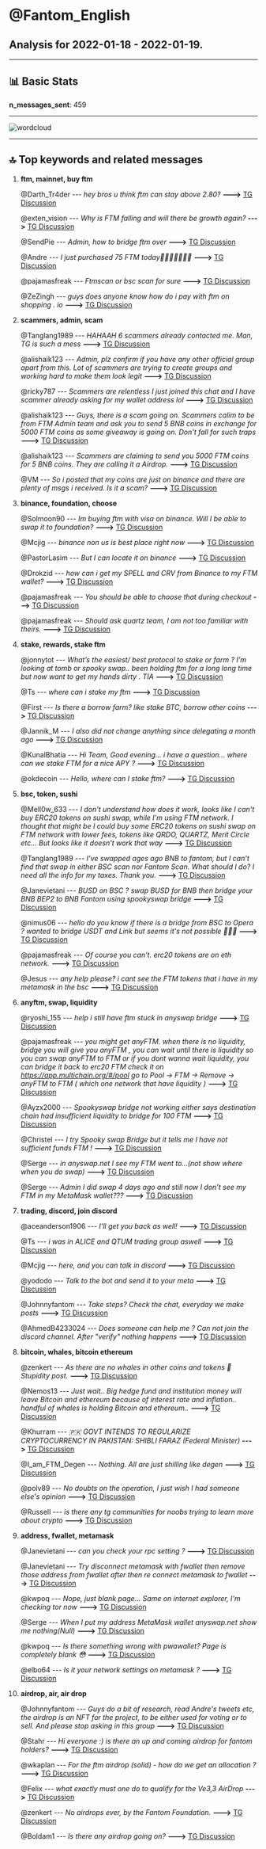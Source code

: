 # **@Fantom_English**
 ## Analysis for **2022-01-18** - **2022-01-19**.

---

## 📊 **Basic Stats**

**n_messages_sent**: 459

---
![wordcloud](Fantom_English_1Days_wordcloud.png)

---


## 🔝 **Top keywords and related messages**

1. **ftm, mainnet, buy ftm**

    @Darth_Tr4der --- *hey bros u think ftm can stay above 2.80?* **--->** [TG Discussion](https://t.me/Fantom_English/634537)

    @exten_vision --- *Why is FTM falling and will there be growth again?* **--->** [TG Discussion](https://t.me/Fantom_English/634352)

    @SendPie --- *Admin, how to bridge ftm over* **--->** [TG Discussion](https://t.me/Fantom_English/635069)

    @Andre --- *I just purchased 75 FTM today🏃🏽‍♂️🔥🔥🔥💯* **--->** [TG Discussion](https://t.me/Fantom_English/634218)

    @pajamasfreak --- *Ftmscan or bsc scan for sure* **--->** [TG Discussion](https://t.me/Fantom_English/635775)

    @ZeZingh --- *guys does anyone know how do i pay with ftm on shopping . io* **--->** [TG Discussion](https://t.me/Fantom_English/635592)

2. **scammers, admin, scam**

    @Tanglang1989 --- *HAHAAH 6 scammers already contacted me. Man, TG is such a mess* **--->** [TG Discussion](https://t.me/Fantom_English/635774)

    @alishaik123 --- *Admin, plz confirm if you have any other official group apart from this. Lot of scammers are trying to create groups and working hard to make them look legit* **--->** [TG Discussion](https://t.me/Fantom_English/634984)

    @ricky787 --- *Scammers are relentless I just joined this chat and I have scammer already asking for my wallet address lol* **--->** [TG Discussion](https://t.me/Fantom_English/635548)

    @alishaik123 --- *Guys, there is a scam going on. Scammers calim to be from FTM Admin team and ask you to send 5 BNB coins in exchange for 5000 FTM coins as some giveaway is going on. Don't fall for such traps* **--->** [TG Discussion](https://t.me/Fantom_English/634990)

    @alishaik123 --- *Scammers are claiming to send you 5000 FTM coins for 5 BNB coins. They are calling it a Airdrop.* **--->** [TG Discussion](https://t.me/Fantom_English/635617)

    @VM --- *So i posted that my coins are just on binance and there are plenty of msgs i received. Is it a scam?* **--->** [TG Discussion](https://t.me/Fantom_English/634527)

3. **binance, foundation, choose**

    @Solmoon90 --- *Im buying ftm with visa on binance. Will I be able to swap it to foundation?* **--->** [TG Discussion](https://t.me/Fantom_English/634299)

    @Mcjig --- *binance non us is best place right now* **--->** [TG Discussion](https://t.me/Fantom_English/634418)

    @PastorLasim --- *But I can locate it on binance* **--->** [TG Discussion](https://t.me/Fantom_English/634419)

    @Drokzid --- *how can i get my SPELL and CRV from Binance to my FTM wallet?* **--->** [TG Discussion](https://t.me/Fantom_English/636023)

    @pajamasfreak --- *You should be able to choose that during checkout* **--->** [TG Discussion](https://t.me/Fantom_English/635596)

    @pajamasfreak --- *Should ask quartz team, I am not too familiar with theirs.* **--->** [TG Discussion](https://t.me/Fantom_English/634790)

4. **stake, rewards, stake ftm**

    @jonnytot --- *What’s the easiest/ best protocol to stake or farm ? I’m looking at tomb or spooky swap..  been holding ftm for a long long time but now want to get my hands dirty . TIA* **--->** [TG Discussion](https://t.me/Fantom_English/634795)

    @Ts --- *where can i stake my ftm* **--->** [TG Discussion](https://t.me/Fantom_English/634772)

    @First --- *Is there a borrow farm? like stake BTC, borrow other coins* **--->** [TG Discussion](https://t.me/Fantom_English/634693)

    @Jannik_M --- *I also did not change anything since delegating a month ago* **--->** [TG Discussion](https://t.me/Fantom_English/635985)

    @KunalBhatia --- *Hi Team,  Good evening... i have a question... where can we stake FTM for a nice APY ?* **--->** [TG Discussion](https://t.me/Fantom_English/635200)

    @okdecoin --- *Hello, where can I stake ftm?* **--->** [TG Discussion](https://t.me/Fantom_English/635705)

5. **bsc, token, sushi**

    @Mell0w_633 --- *I don't understand how does it work, looks like I can't buy ERC20 tokens on sushi swap, while I'm using FTM network. I thought that might be I could buy some ERC20 tokens on sushi swap on FTM network with lower fees, tokens like QRDO, QUARTZ, Merit Circle etc... But looks like it doesn't work that way* **--->** [TG Discussion](https://t.me/Fantom_English/634798)

    @Tanglang1989 --- *I've swapped ages ago BNB to fantom, but I can't find that swap in either BSC scan nor Fantom Scan. What should I do? I need all the info for my taxes. Thank you.* **--->** [TG Discussion](https://t.me/Fantom_English/635756)

    @Janevietani --- *BUSD on BSC ? swap BUSD for BNB then bridge your BNB BEP2 to BNB Fantom using spookyswap bridge* **--->** [TG Discussion](https://t.me/Fantom_English/635663)

    @nimus06 --- *hello do you know if there is a bridge from BSC to Opera ? wanted to bridge USDT and Link but seems it's not possible 🤷🏽‍♂️* **--->** [TG Discussion](https://t.me/Fantom_English/634764)

    @pajamasfreak --- *Of course you can’t. erc20 tokens are on eth network.* **--->** [TG Discussion](https://t.me/Fantom_English/634799)

    @Jesus --- *any help please? i cant see the FTM tokens that i have in my metamask in the bsc* **--->** [TG Discussion](https://t.me/Fantom_English/634381)

6. **anyftm, swap, liquidity**

    @ryoshi_155 --- *help i still have ftm stuck in anyswap bridge* **--->** [TG Discussion](https://t.me/Fantom_English/634731)

    @pajamasfreak --- *you might get anyFTM. when there is no liquidity, bridge you will give you anyFTM , you can wait until there is liquidity so you can swap anyFTM to FTM or if you dont wanna wait liquidity, you can bridge it back to erc20 FTM  check it on https://app.multichain.org/#/pool go to Pool -> FTM -> Remove -> anyFTM to FTM ( which one network that have liquidity )* **--->** [TG Discussion](https://t.me/Fantom_English/634742)

    @Ayzx2000 --- *Spookyswap bridge not working either says destination chain had insufficient liquidity to bridge for 100 FTM* **--->** [TG Discussion](https://t.me/Fantom_English/634439)

    @Christel --- *I try Spooky swap Bridge but it tells me I have not sufficient funds FTM !* **--->** [TG Discussion](https://t.me/Fantom_English/634829)

    @Serge --- *in anyswap.net I see my FTM went to…(not show where when you do swap)* **--->** [TG Discussion](https://t.me/Fantom_English/635206)

    @Serge --- *Admin I did swap 4 days ago and still now I don’t see my FTM in my MetaMask wallet???* **--->** [TG Discussion](https://t.me/Fantom_English/635032)

7. **trading, discord, join discord**

    @aceanderson1906 --- *I’ll get you back as well!* **--->** [TG Discussion](https://t.me/Fantom_English/634498)

    @Ts --- *i was in ALICE and QTUM trading group aswell* **--->** [TG Discussion](https://t.me/Fantom_English/634625)

    @Mcjig --- *here, and you can talk in discord* **--->** [TG Discussion](https://t.me/Fantom_English/634588)

    @yododo --- *Talk to the bot and send it to your meta* **--->** [TG Discussion](https://t.me/Fantom_English/634495)

    @Johnnyfantom --- *Take steps? Check the chat, everyday we make posts* **--->** [TG Discussion](https://t.me/Fantom_English/635018)

    @AhmedB4233024 --- *Does someone can help me ? Can not join the discord channel. After "verify" nothing happens* **--->** [TG Discussion](https://t.me/Fantom_English/634297)

8. **bitcoin, whales, bitcoin ethereum**

    @zenkert --- *As there are no whales in other coins and tokens 🙈 Stupidity post.* **--->** [TG Discussion](https://t.me/Fantom_English/634191)

    @Nemos13 --- *Just wait.. Big hedge fund and institution money will leave Bitcoin and ethereum because of interest rate and inflation.. handful of whales is holding Bitcoin and ethereum..* **--->** [TG Discussion](https://t.me/Fantom_English/634188)

    @Khurram --- *🇵🇰 GOVT INTENDS TO REGULARIZE CRYPTOCURRENCY IN PAKISTAN: SHIBLI FARAZ (Federal Minister)* **--->** [TG Discussion](https://t.me/Fantom_English/636041)

    @I_am_FTM_Degen --- *Nothing. All are just shilling like degen* **--->** [TG Discussion](https://t.me/Fantom_English/634622)

    @polv89 --- *No doubts on the operation, I just wish I had someone else's opinion* **--->** [TG Discussion](https://t.me/Fantom_English/636093)

    @Russell --- *is there any tg communities for noobs trying to learn more about crypto* **--->** [TG Discussion](https://t.me/Fantom_English/634580)

9. **address, fwallet, metamask**

    @Janevietani --- *can you check your rpc setting ?* **--->** [TG Discussion](https://t.me/Fantom_English/635977)

    @Janevietani --- *Try disconnect metamask with fwallet then remove those address  from fwallet after then re connect  metamask to fwallet* **--->** [TG Discussion](https://t.me/Fantom_English/635995)

    @kwpoq --- *Nope, just blank page... Same on internet explorer, I'm checking tor now* **--->** [TG Discussion](https://t.me/Fantom_English/635829)

    @Serge --- *When I put my address MetaMask wallet anyswap.net show me nothing(Null)* **--->** [TG Discussion](https://t.me/Fantom_English/635209)

    @kwpoq --- *Is there something wrong with pwawallet? Page is completely blank 😳* **--->** [TG Discussion](https://t.me/Fantom_English/635820)

    @elbo64 --- *Is it your network settings on metamask ?* **--->** [TG Discussion](https://t.me/Fantom_English/635857)

10. **airdrop, air, air drop**

    @Johnnyfantom --- *Guys do a bit of research, read Andre's tweets etc, the airdrop is an NFT for the project, to be either used for voting or to sell. And please stop asking in this group* **--->** [TG Discussion](https://t.me/Fantom_English/635381)

    @Stahr --- *Hi everyone :) is there an up and coming airdrop for fantom holders?* **--->** [TG Discussion](https://t.me/Fantom_English/636111)

    @wkaplan --- *For the ftm airdrop (solid) - how do we get an allocation ?* **--->** [TG Discussion](https://t.me/Fantom_English/634860)

    @Felix --- *what exactly must one do to qualify for the Ve3,3 AirDrop* **--->** [TG Discussion](https://t.me/Fantom_English/635815)

    @zenkert --- *No airdrops ever, by the Fantom Foundation.* **--->** [TG Discussion](https://t.me/Fantom_English/636114)

    @Boldam1 --- *Is there any airdrop going on?* **--->** [TG Discussion](https://t.me/Fantom_English/635518)

